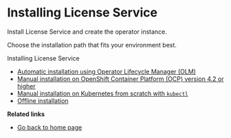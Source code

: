 # Installing License Service

Install License Service and create the operator instance.

Choose the installation path that fits your environment best.

Installing License Service
  - [Automatic installation using Operator Lifecycle Manager (OLM)](Automatic_installation.md)
  - [Manual installation on OpenShift Container Platform (OCP) version 4.2 or higher](Install_on_OCP.md)
  - [Manual installation on Kubernetes from scratch with `kubectl`](Install_from_scratch.md)
  - [Offline installation](Install_offline.md)

**Related links**

- [Go back to home page](../License_Service_main.md#documentation)
